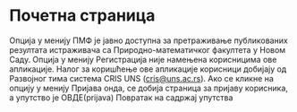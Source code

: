 # Почетна страница
 
Опција у менију ПМФ је јавно доступна за претраживање публикованих резултата истраживача са Природно-математичког факултета у Новом Саду.
Опција у менију Регистрација није намењена корисницима ове апликације. Налог за коришћење ове апликације корисници добијају од Развојног тима система CRIS UNS (cris@uns.ac.rs).
Ако се кликне на опцију у менију Пријава онда, се добија страница за пријаву корисника, а упутство је ОВДЕ(prijava)
Повратак на садржај упутства
